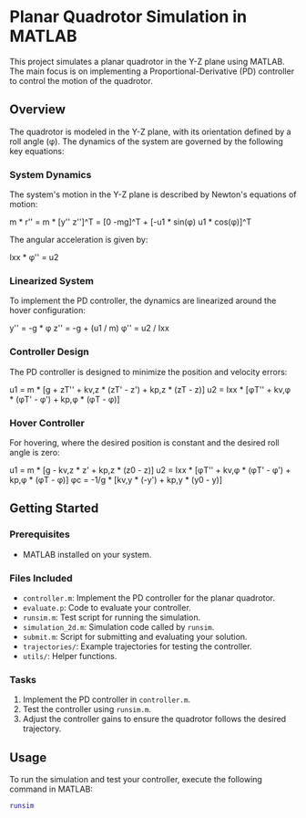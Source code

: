 # Planar Quadrotor Simulation in MATLAB

This project simulates a planar quadrotor in the Y-Z plane using MATLAB. The main focus is on implementing a Proportional-Derivative (PD) controller to control the motion of the quadrotor.

## Overview

The quadrotor is modeled in the Y-Z plane, with its orientation defined by a roll angle (φ). The dynamics of the system are governed by the following key equations:

### System Dynamics

The system's motion in the Y-Z plane is described by Newton's equations of motion:

m * r'' = m * [y'' z'']^T = [0 -mg]^T + [-u1 * sin(φ) u1 * cos(φ)]^T

The angular acceleration is given by:

Ixx * φ'' = u2

### Linearized System

To implement the PD controller, the dynamics are linearized around the hover configuration:

y'' = -g * φ
z'' = -g + (u1 / m)
φ'' = u2 / Ixx

### Controller Design

The PD controller is designed to minimize the position and velocity errors:

u1 = m * [g + zT'' + kv,z * (zT' - z') + kp,z * (zT - z)]
u2 = Ixx * [φT'' + kv,φ * (φT' - φ') + kp,φ * (φT - φ)]

### Hover Controller

For hovering, where the desired position is constant and the desired roll angle is zero:

u1 = m * [g - kv,z * z' + kp,z * (z0 - z)]
u2 = Ixx * [φT'' + kv,φ * (φT' - φ') + kp,φ * (φT - φ)]
φc = -1/g * [kv,y * (-y') + kp,y * (y0 - y)]

## Getting Started

### Prerequisites

- MATLAB installed on your system.

### Files Included

- `controller.m`: Implement the PD controller for the planar quadrotor.
- `evaluate.p`: Code to evaluate your controller.
- `runsim.m`: Test script for running the simulation.
- `simulation_2d.m`: Simulation code called by `runsim`.
- `submit.m`: Script for submitting and evaluating your solution.
- `trajectories/`: Example trajectories for testing the controller.
- `utils/`: Helper functions.

### Tasks

1. Implement the PD controller in `controller.m`.
2. Test the controller using `runsim.m`.
3. Adjust the controller gains to ensure the quadrotor follows the desired trajectory.

## Usage

To run the simulation and test your controller, execute the following command in MATLAB:

```matlab
runsim
